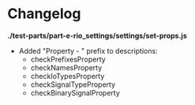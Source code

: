 # Changelog

**./test-parts/part-e-rio_settings/settings/set-props.js**
* Added "Property - " prefix to descriptions:
	* checkPrefixesProperty
	* checkNamesProperty
	* checkIoTypesProperty
	* checkSignalTypeProperty
	* checkBinarySignalProperty
